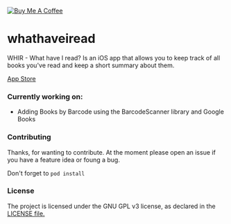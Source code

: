 <a href="https://www.buymeacoffee.com/bcyee" target="_blank"><img src="https://www.buymeacoffee.com/assets/img/custom_images/black_img.png" alt="Buy Me A Coffee" style="height: auto !important;width: auto !important;" ></a>

# whathaveiread
WHIR - What have I read? Is an iOS app that allows you to keep track of all books you've read and keep a short summary about them. 

[App Store](https://itunes.apple.com/us/app/whir/id1368037703?ls=1&mt=8)

### Currently working on:

* Adding Books by Barcode using the BarcodeScanner library and Google Books

### Contributing

Thanks, for wanting to contribute. At the moment please open an issue if you have a feature idea or foung a bug.

Don't forget to `pod install`

### License

The project is licensed under the GNU GPL v3 license, as declared in the [LICENSE file.](LICENSE)
